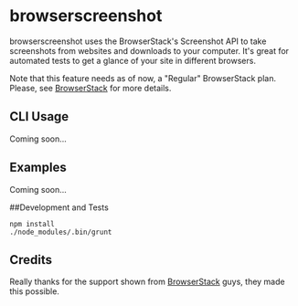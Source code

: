 # browserscreenshot

browserscreenshot uses the BrowserStack's Screenshot API to take screenshots from websites and downloads to your computer.
It's great for automated tests to get a glance of your site in different browsers.

Note that this feature needs as of now, a "Regular" BrowserStack plan. Please, see [BrowserStack](http://www.browserstack.com/screenshots/pricing) for more details.

## CLI Usage

Coming soon...

## Examples

Coming soon...

##Development and Tests

```
npm install
./node_modules/.bin/grunt
```

## Credits

Really thanks for the support shown from [BrowserStack](http://www.browserstack.com/) guys, they made this possible.